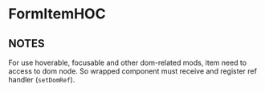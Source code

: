 # FormItemHOC

## NOTES

For use hoverable, focusable and other dom-related mods, item need to access to dom node. So wrapped component must receive and register ref handler (`setDomRef`).

<!--
 @since 2020.10.07, 15:03
 @changed 2020.10.07, 15:03
-->
